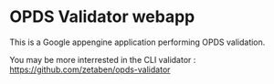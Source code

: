 OPDS Validator webapp
=====================

This is a Google appengine application performing OPDS validation.

You may be more interrested in the CLI validator : https://github.com/zetaben/opds-validator
